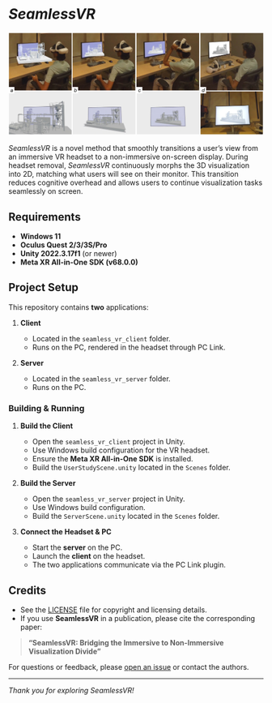 # *SeamlessVR*

![Teaser for SeamlessVR](images/teaser.jpg)

*SeamlessVR* is a novel method that smoothly transitions a user’s view from an immersive VR headset to a non-immersive on-screen display. During headset removal, *SeamlessVR* continuously morphs the 3D visualization into 2D, matching what users will see on their monitor. This transition reduces cognitive overhead and allows users to continue visualization tasks seamlessly on screen.


## Requirements

- **Windows 11**  
- **Oculus Quest 2/3/3S/Pro**  
- **Unity 2022.3.17f1** (or newer)  
- **Meta XR All-in-One SDK (v68.0.0)**  


## Project Setup

This repository contains **two** applications:

1. **Client**  
   - Located in the `seamless_vr_client` folder.  
   - Runs on the PC, rendered in the headset through PC Link.

2. **Server**  
   - Located in the `seamless_vr_server` folder.  
   - Runs on the PC.

### Building & Running

1. **Build the Client**  
   - Open the `seamless_vr_client` project in Unity.  
   - Use Windows build configuration for the VR headset.  
   - Ensure the **Meta XR All-in-One SDK** is installed.  
   - Build the `UserStudyScene.unity` located in the `Scenes` folder.

2. **Build the Server**  
   - Open the `seamless_vr_server` project in Unity.  
   - Use Windows build configuration.
   - Build the `ServerScene.unity` located in the `Scenes` folder.  

3. **Connect the Headset & PC**  
   - Start the **server** on the PC.  
   - Launch the **client** on the headset.  
   - The two applications communicate via the PC Link plugin.


## Credits

- See the [LICENSE](LICENSE) file for copyright and licensing details.
- If you use **SeamlessVR** in a publication, please cite the corresponding paper:

> **“SeamlessVR: Bridging the Immersive to Non-Immersive Visualization Divide”**

For questions or feedback, please [open an issue](../../issues) or contact the authors.

---

*Thank you for exploring SeamlessVR!*
